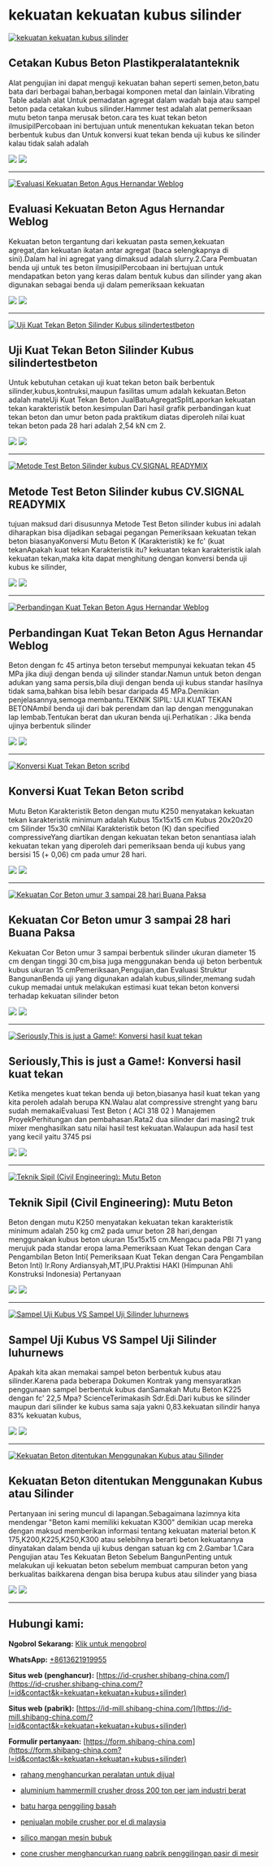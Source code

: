 # kekuatan kekuatan kubus silinder

<a href="https://swt.shibang-china.com/?l=id&img&k=kekuatan+kekuatan+kubus+silinder" target="_blank">![kekuatan kekuatan kubus silinder](http://static.shibang-china.com/all-800x300/59.jpg)</a>

## Cetakan Kubus Beton Plastikperalatanteknik
Alat pengujian ini dapat menguji kekuatan bahan seperti semen,beton,batu bata dari berbagai bahan,berbagai komponen metal dan lainlain.Vibrating Table adalah alat Untuk pemadatan agregat dalam wadah baja atau sampel beton pada cetakan kubus silinder.Hammer test adalah alat pemeriksaan mutu beton tanpa merusak beton.cara tes kuat tekan beton ilmusipilPercobaan ini bertujuan untuk menentukan kekuatan tekan beton berbentuk kubus dan Untuk konversi kuat tekan benda uji kubus ke silinder kalau tidak salah adalah


<a href="https://whatsapp.shibangsoft.com/WhatsApp.php" target="_blank" title="WhatsApp">![](http://static.shibang-china.com/icon/whatsapp.png)</a> <a href="https://swt.shibang-china.com/?l=id&icon&k=kekuatan+kekuatan+kubus+silinder" target="_blank">![](http://static.shibang-china.com/icon/chat-id.png)</a>

---

<a href="https://swt.shibang-china.com/?l=id&img&k=kekuatan+kekuatan+kubus+silinder" target="_blank">![Evaluasi Kekuatan Beton Agus Hernandar Weblog](http://static.shibang-china.com/all-800x300/861.jpg)</a>

## Evaluasi Kekuatan Beton Agus Hernandar Weblog
Kekuatan beton tergantung dari kekuatan pasta semen,kekuatan agregat,dan kekuatan ikatan antar agregat (baca selengkapnya di sini).Dalam hal ini agregat yang dimaksud adalah slurry.2.Cara Pembuatan benda uji untuk tes beton ilmusipilPercobaan ini bertujuan untuk mendapatkan beton yang keras dalam bentuk kubus dan silinder yang akan digunakan sebagai benda uji dalam pemeriksaan kekuatan


<a href="https://whatsapp.shibangsoft.com/WhatsApp.php" target="_blank" title="WhatsApp">![](http://static.shibang-china.com/icon/whatsapp.png)</a> <a href="https://swt.shibang-china.com/?l=id&icon&k=kekuatan+kekuatan+kubus+silinder" target="_blank">![](http://static.shibang-china.com/icon/chat-id.png)</a>

---

<a href="https://swt.shibang-china.com/?l=id&img&k=kekuatan+kekuatan+kubus+silinder" target="_blank">![Uji Kuat Tekan Beton Silinder Kubus silindertestbeton](http://static.shibang-china.com/all-800x300/1270.jpg)</a>

## Uji Kuat Tekan Beton Silinder Kubus silindertestbeton
Untuk kebutuhan cetakan uji kuat tekan beton baik berbentuk silinder,kubus,kontruksi,maupun fasilitas umum adalah kekuatan.Beton adalah mateUji Kuat Tekan Beton JualBatuAgregatSplitLaporkan kekuatan tekan karakteristik beton.kesimpulan Dari hasil grafik perbandingan kuat tekan beton dan umur beton pada praktikum diatas diperoleh nilai kuat tekan beton pada 28 hari adalah 2,54 kN cm 2.


<a href="https://whatsapp.shibangsoft.com/WhatsApp.php" target="_blank" title="WhatsApp">![](http://static.shibang-china.com/icon/whatsapp.png)</a> <a href="https://swt.shibang-china.com/?l=id&icon&k=kekuatan+kekuatan+kubus+silinder" target="_blank">![](http://static.shibang-china.com/icon/chat-id.png)</a>

---

<a href="https://swt.shibang-china.com/?l=id&img&k=kekuatan+kekuatan+kubus+silinder" target="_blank">![Metode Test Beton Silinder kubus CV.SIGNAL READYMIX](http://static.shibang-china.com/all-800x300/1070.jpg)</a>

## Metode Test Beton Silinder kubus CV.SIGNAL READYMIX
tujuan maksud dari disusunnya Metode Test Beton silinder kubus ini adalah diharapkan bisa dijadikan sebagai pegangan Pemeriksaan kekuatan tekan beton biasanyaKonversi Mutu Beton K (Karakteristik) ke fc' (kuat tekanApakah kuat tekan Karakteristik itu? kekuatan tekan karakteristik ialah kekuatan tekan,maka kita dapat menghitung dengan konversi benda uji kubus ke silinder,


<a href="https://whatsapp.shibangsoft.com/WhatsApp.php" target="_blank" title="WhatsApp">![](http://static.shibang-china.com/icon/whatsapp.png)</a> <a href="https://swt.shibang-china.com/?l=id&icon&k=kekuatan+kekuatan+kubus+silinder" target="_blank">![](http://static.shibang-china.com/icon/chat-id.png)</a>

---

<a href="https://swt.shibang-china.com/?l=id&img&k=kekuatan+kekuatan+kubus+silinder" target="_blank">![Perbandingan Kuat Tekan Beton Agus Hernandar Weblog](http://static.shibang-china.com/all-800x300/539.jpg)</a>

## Perbandingan Kuat Tekan Beton Agus Hernandar Weblog
Beton dengan fc 45 artinya beton tersebut mempunyai kekuatan tekan 45 MPa jika diuji dengan benda uji silinder standar.Namun untuk beton dengan adukan yang sama persis,bila diuji dengan benda uji kubus standar hasilnya tidak sama,bahkan bisa lebih besar daripada 45 MPa.Demikian penjelasannya,semoga membantu.TEKNIK SIPIL: UJI KUAT TEKAN BETONAmbil benda uji dari bak perendam dan lap dengan menggunakan lap lembab.Tentukan berat dan ukuran benda uji.Perhatikan : Jika benda ujinya berbentuk silinder


<a href="https://whatsapp.shibangsoft.com/WhatsApp.php" target="_blank" title="WhatsApp">![](http://static.shibang-china.com/icon/whatsapp.png)</a> <a href="https://swt.shibang-china.com/?l=id&icon&k=kekuatan+kekuatan+kubus+silinder" target="_blank">![](http://static.shibang-china.com/icon/chat-id.png)</a>

---

<a href="https://swt.shibang-china.com/?l=id&img&k=kekuatan+kekuatan+kubus+silinder" target="_blank">![Konversi Kuat Tekan Beton scribd](http://static.shibang-china.com/all-800x300/962.jpg)</a>

## Konversi Kuat Tekan Beton scribd
Mutu Beton Karakteristik Beton dengan mutu K250 menyatakan kekuatan tekan karakteristik minimum adalah Kubus 15x15x15 cm Kubus 20x20x20 cm Silinder 15x30 cmNilai Karakteristik beton (K) dan specified compressiveYang diartikan dengan kekuatan tekan beton senantiasa ialah kekuatan tekan yang diperoleh dari pemeriksaan benda uji kubus yang bersisi 15 (+ 0,06) cm pada umur 28 hari.


<a href="https://whatsapp.shibangsoft.com/WhatsApp.php" target="_blank" title="WhatsApp">![](http://static.shibang-china.com/icon/whatsapp.png)</a> <a href="https://swt.shibang-china.com/?l=id&icon&k=kekuatan+kekuatan+kubus+silinder" target="_blank">![](http://static.shibang-china.com/icon/chat-id.png)</a>

---

<a href="https://swt.shibang-china.com/?l=id&img&k=kekuatan+kekuatan+kubus+silinder" target="_blank">![Kekuatan Cor Beton umur 3 sampai 28 hari Buana Paksa](http://static.shibang-china.com/all-800x300/257.jpg)</a>

## Kekuatan Cor Beton umur 3 sampai 28 hari Buana Paksa
Kekuatan Cor Beton umur 3 sampai berbentuk silinder ukuran diameter 15 cm dengan tinggi 30 cm,bisa juga menggunakan benda uji beton berbentuk kubus ukuran 15 cmPemeriksaan,Pengujian,dan Evaluasi Struktur BangunanBenda uji yang digunakan adalah kubus,silinder,memang sudah cukup memadai untuk melakukan estimasi kuat tekan beton konversi terhadap kekuatan silinder beton


<a href="https://whatsapp.shibangsoft.com/WhatsApp.php" target="_blank" title="WhatsApp">![](http://static.shibang-china.com/icon/whatsapp.png)</a> <a href="https://swt.shibang-china.com/?l=id&icon&k=kekuatan+kekuatan+kubus+silinder" target="_blank">![](http://static.shibang-china.com/icon/chat-id.png)</a>

---

<a href="https://swt.shibang-china.com/?l=id&img&k=kekuatan+kekuatan+kubus+silinder" target="_blank">![Seriously,This is just a Game!: Konversi hasil kuat tekan](http://static.shibang-china.com/all-800x300/288.jpg)</a>

## Seriously,This is just a Game!: Konversi hasil kuat tekan
Ketika mengetes kuat tekan benda uji beton,biasanya hasil kuat tekan yang kita peroleh adalah berupa KN.Walau alat compressive strenght yang baru sudah memakaiEvaluasi Test Beton ( ACI 318 02 ) Manajemen ProyekPerhitungan dan pembahasan.Rata2 dua silinder dari masing2 truk mixer menghasilkan satu nilai hasil test kekuatan.Walaupun ada hasil test yang kecil yaitu 3745 psi


<a href="https://whatsapp.shibangsoft.com/WhatsApp.php" target="_blank" title="WhatsApp">![](http://static.shibang-china.com/icon/whatsapp.png)</a> <a href="https://swt.shibang-china.com/?l=id&icon&k=kekuatan+kekuatan+kubus+silinder" target="_blank">![](http://static.shibang-china.com/icon/chat-id.png)</a>

---

<a href="https://swt.shibang-china.com/?l=id&img&k=kekuatan+kekuatan+kubus+silinder" target="_blank">![Teknik Sipil (Civil Engineering): Mutu Beton](http://static.shibang-china.com/all-800x300/131.jpg)</a>

## Teknik Sipil (Civil Engineering): Mutu Beton
Beton dengan mutu K250 menyatakan kekuatan tekan karakteristik minimum adalah 250 kg cm2 pada umur beton 28 hari,dengan menggunakan kubus beton ukuran 15x15x15 cm.Mengacu pada PBI 71 yang merujuk pada standar eropa lama.Pemeriksaan Kuat Tekan dengan Cara Pengambilan Beton Inti( Pemeriksaan Kuat Tekan dengan Cara Pengambilan Beton Inti) Ir.Rony Ardiansyah,MT,IPU.Praktisi HAKI (Himpunan Ahli Konstruksi Indonesia) Pertanyaan


<a href="https://whatsapp.shibangsoft.com/WhatsApp.php" target="_blank" title="WhatsApp">![](http://static.shibang-china.com/icon/whatsapp.png)</a> <a href="https://swt.shibang-china.com/?l=id&icon&k=kekuatan+kekuatan+kubus+silinder" target="_blank">![](http://static.shibang-china.com/icon/chat-id.png)</a>

---

<a href="https://swt.shibang-china.com/?l=id&img&k=kekuatan+kekuatan+kubus+silinder" target="_blank">![Sampel Uji Kubus VS Sampel Uji Silinder luhurnews](http://static.shibang-china.com/all-800x300/485.jpg)</a>

## Sampel Uji Kubus VS Sampel Uji Silinder luhurnews
Apakah kita akan memakai sampel beton berbentuk kubus atau silinder.Karena pada beberapa Dokumen Kontrak yang mensyaratkan penggunaan sampel berbentuk kubus danSamakah Mutu Beton K225 dengan fc' 22,5 Mpa? ScienceTerimakasih Sdr.Edi.Dari kubus ke silinder maupun dari silinder ke kubus sama saja yakni 0,83.kekuatan silindir hanya 83% kekuatan kubus,


<a href="https://whatsapp.shibangsoft.com/WhatsApp.php" target="_blank" title="WhatsApp">![](http://static.shibang-china.com/icon/whatsapp.png)</a> <a href="https://swt.shibang-china.com/?l=id&icon&k=kekuatan+kekuatan+kubus+silinder" target="_blank">![](http://static.shibang-china.com/icon/chat-id.png)</a>

---

<a href="https://swt.shibang-china.com/?l=id&img&k=kekuatan+kekuatan+kubus+silinder" target="_blank">![Kekuatan Beton ditentukan Menggunakan Kubus atau Silinder](http://static.shibang-china.com/all-800x300/1456.jpg)</a>

## Kekuatan Beton ditentukan Menggunakan Kubus atau Silinder
Pertanyaan ini sering muncul di lapangan.Sebagaimana lazimnya kita mendengar "Beton kami memiliki kekuatan K300" demikian ucap mereka dengan maksud memberikan informasi tentang kekuatan material beton.K 175,K200,K225,K250,K300 atau selebihnya berarti beton kekuatannya dinyatakan dalam benda uji kubus dengan satuan kg cm 2.Gambar 1.Cara Pengujian atau Tes Kekuatan Beton Sebelum BangunPenting untuk melakukan uji kekuatan beton sebelum membuat campuran beton yang berkualitas baikkarena dengan bisa berupa kubus atau silinder yang biasa


<a href="https://whatsapp.shibangsoft.com/WhatsApp.php" target="_blank" title="WhatsApp">![](http://static.shibang-china.com/icon/whatsapp.png)</a> <a href="https://swt.shibang-china.com/?l=id&icon&k=kekuatan+kekuatan+kubus+silinder" target="_blank">![](http://static.shibang-china.com/icon/chat-id.png)</a>

---
## Hubungi kami:

**Ngobrol Sekarang:** [Klik untuk mengobrol](https://swt.shibang-china.com?l=id&contact&k=kekuatan+kekuatan+kubus+silinder)

**WhatsApp:**  [+8613621919955](https://whatsapp.shibangsoft.com/WhatsApp.php)

**Situs web (penghancur):** [https://id-crusher.shibang-china.com/](https://id-crusher.shibang-china.com/?l=id&contact&k=kekuatan+kekuatan+kubus+silinder)

**Situs web (pabrik):** [https://id-mill.shibang-china.com/](https://id-mill.shibang-china.com/?l=id&contact&k=kekuatan+kekuatan+kubus+silinder)

**Formulir pertanyaan:** [https://form.shibang-china.com](https://form.shibang-china.com?l=id&contact&k=kekuatan+kekuatan+kubus+silinder)

* [rahang menghancurkan peralatan untuk dijual](../46/rahang%20menghancurkan%20peralatan%20untuk%20dijual.md)

* [aluminium hammermill crusher dross 200 ton per jam industri berat](../49/aluminium%20hammermill%20crusher%20dross%20200%20ton%20per%20jam%20industri%20berat.md)

* [batu harga penggiling basah](../46/batu%20harga%20penggiling%20basah.md)

* [penjualan mobile crusher por el di malaysia](../48/penjualan%20mobile%20crusher%20por%20el%20di%20malaysia.md)

* [silico mangan mesin bubuk](../45/silico%20mangan%20mesin%20bubuk.md)

* [cone crusher menghancurkan ruang pabrik penggilingan pasir di mesir](../50/cone%20crusher%20menghancurkan%20ruang%20pabrik%20penggilingan%20pasir%20di%20mesir.md)